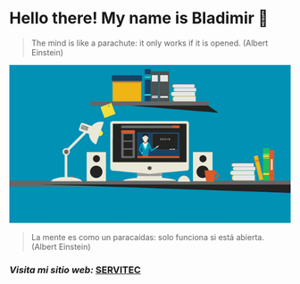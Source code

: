 # Hello there! My name is Bladimir 👋

> The  mind is like a parachute: it only works if it is opened. (Albert Einstein)

![](https://github.com/Lovux06/Lovux06/blob/master/Lovux06.gif)

> La mente es como un paracaídas: solo funciona si está abierta. (Albert Einstein)

### *Visita mi sitio web:* [SERVITEC](https://lovux06.github.io/SERVITEC/)
